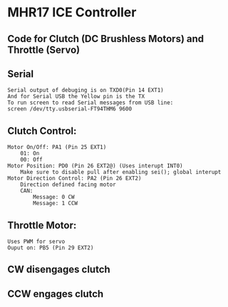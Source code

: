 # MHR17 ICE Controller
## Code for Clutch (DC Brushless Motors) and Throttle (Servo)

## Serial
    Serial output of debuging is on TXD0(Pin 14 EXT1)
    And for Serial USB the Yellow pin is the TX
    To run screen to read Serial messages from USB line:
    screen /dev/tty.usbserial-FT94THM6 9600

## Clutch Control:
    Motor On/Off: PA1 (Pin 25 EXT1)
        01: On
        00: Off
    Motor Position: PD0 (Pin 26 EXT2@) (Uses interupt INT0)
        Make sure to disable pull after enabling sei(); global interupt
    Motor Direction Control: PA2 (Pin 26 EXT2)
        Direction defined facing motor
        CAN:
            Message: 0 CW
            Message: 1 CCW
## Throttle Motor:
    Uses PWM for servo 
    Ouput on: PB5 (Pin 29 EXT2)
    
## CW disengages clutch
## CCW engages clutch
